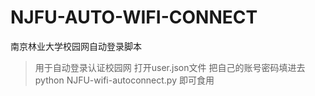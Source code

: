 # NJFU-AUTO-WIFI-CONNECT
南京林业大学校园网自动登录脚本

> 用于自动登录认证校园网
> 打开user.json文件
> 把自己的账号密码填进去
> python NJFU-wifi-autoconnect.py 即可食用
